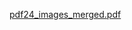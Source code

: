 [pdf24_images_merged.pdf](https://github.com/ICEI-PUC-Minas-PMV-ADS/pmv-ads-2023-2-e1-proj-web-t13-pmv-ads-2023-2-e1-proj-0gluten/files/13629634/pdf24_images_merged.pdf)
